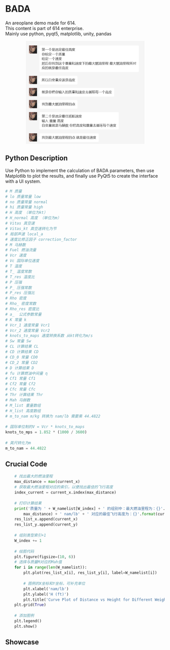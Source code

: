 # BADA
An areoplane demo made for 614.
<br/>
This content is part of 614 enterprise.
<br/>
Mainly use python, pyqt5, matplotlib, unity, pandas<br/>
<div align=center><img width="375" height="325" src="https://github.com/ToSniperSam/BADA-MODEL/blob/main/python/pic.png"/></div>

## Python Description
Use Python to implement the calculation of BADA parameters, then use Matplotlib to plot the results, and finally use PyQt5 to create the interface with a UI system.<br/>
```python
# M 质量
# lo 质量常量 low
# no 质量常量 normal
# hi 质量常量 high
# H 高度 （单位为kt）
# H_normal 高度 （单位为m）
# Vitas 真空速
# Vitas_kt 真空速转化为节
# 局部声速 local_a
# 速度比修正因子 correction_factor
# M 马赫数
# Fuel 燃油流量
# Vcr 速度
# Vc 国际单位速度
# T 温度
# T_ 温度常数
# T_res 温度比
# P 压强
# P_ 压强常数
# P_res 压强比
# Rho 密度
# Rho_ 密度常数
# Rho_res 密度比
# a_  公式参数常量
# K 常量 k
# Vcr_1 速度常量 Vcr1
# Vcr_2 速度常量 Vcr2
# knots_to_maps 速度转换系数 从kt转化为m/s
# Sw 常量 Sw
# CL 计算结果 CL
# CD 计算结果 CD
# CD_0 常量 CD0
# CD_2 常量 CD2
# D 计算结果 D
# fu 计算燃油中间量 η
# Cf1 常量 Cf1
# Cf2 常量 Cf2
# Cfc 常量 Cfc
# Thr 计算结果 Thr
# Mah 马赫数
# M_list 重量数组
# H_list 高度数组
# m_to_nam m/kg 转换为 nam/lb 需要乘 44.4822

# 国际单位制的V = Vcr * knots_to_maps
knots_to_mps = 1.852 * (1000 / 3600)

# 英尺转化为m
m_to_nam = 44.4822
```

## Crucial Code
```python
    # 找出最大的燃油里程
    max_distance = max(current_x)
    # 获取最大燃油里程对应的索引，以便找出最佳的飞行高度
    index_current = current_x.index(max_distance)

    # 打印计算结果
    print('质量为 ' + W_namelist[W_index] + ' 的组别中：最大燃油里程为：{}'.format(
        max_distance) + ' nam/lb' + ' 对应的最佳飞行高度为：{}'.format(current_y[index_current]) + ' ft')
    res_list_x.append(current_x)
    res_list_y.append(current_y)

    # 组别类型索引+1
    W_index += 1

    # 绘图代码
    plt.figure(figsize=(10, 6))
    # 选择与质量M对应的Mah值
    for i in range(len(W_namelist)):
        plt.plot(res_list_x[i], res_list_y[i], label=W_namelist[i])

        # 图例的X坐标和Y坐标，可补充单位
        plt.xlabel('nam/lb')
        plt.ylabel('H (ft)')
        plt.title('Curve Plot of Distance vs Height for Different Weight')
    plt.grid(True)

    # 添加图例
    plt.legend()
    plt.show()
```

## Showcase

